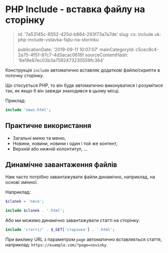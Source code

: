 PHP Include - вставка файлу на сторінку
=======================================

> id: '7a53145c-8552-425d-b864-283f73a7a7de'
> slug:
> 	cs: include
> 	uk: php-include-vstavka-fajlu-na-storinku
> 
> publicationDate: '2019-09-11 10:07:07'
> mainCategoryId: c5cec8c4-2a75-4f51-87c7-4d3acac0616f
> sourceContentHash: '6e18e67ec03b3a7592473230559fc364'

Конструкція `include` автоматично вставляє додаткові файли/скрипти в поточну сторінку.

Що стосується PHP, то він буде автоматично виконуватися і розумітися так, як якщо б він завжди знаходився в цьому місці.

Приклад:

```php
include 'news.html';
```

Практичне використання
-----------------

- Загальні меню та меню,
- Новини, новини, новини і один і той же контент,
- Верхній або нижній колонтитул, ...

Динамічне завантаження файлів
--------------------------

Нам часто потрібно завантажувати файли динамічно, наприклад, на основі змінної.

Наприклад:

```php
$clanek = 'neco';

include $clanek . '.html';
```

Або ми можемо динамічно завантажувати статті на сторінку:

```php
include 'статті/' . $_GET['сторінка'] . '.html';
```

При виклику URL з параметром `page` автоматично вставляється стаття, наприклад: `https://example.com/?page=novinky`.
